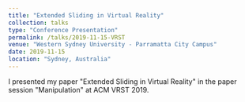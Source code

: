 ```yaml
---
title: "Extended Sliding in Virtual Reality"
collection: talks
type: "Conference Presentation"
permalink: /talks/2019-11-15-VRST
venue: "Western Sydney University - Parramatta City Campus"
date: 2019-11-15
location: "Sydney, Australia"
---
```


I presented my paper "Extended Sliding in Virtual Reality" in the paper session "Manipulation" at ACM VRST 2019.
